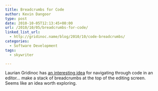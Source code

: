 ```yaml
---
title: Breadcrumbs for Code
author: Kevin Dangoor
type: post
date: 2010-10-05T12:13:45+00:00
url: /2010/10/05/breadcrumbs-for-code/
linked_list_url:
  - http://gridinoc.name/blog/2010/10/code-breadcrumbs/
categories:
  - Software Development
tags:
  - skywriter

---
```

Laurian Gridinoc has [an interesting idea][1] for navigating through code in an editor&#8230; make a stack of breadcrumbs at the top of the editing screen. Seems like an idea worth exploring.

 [1]: http://gridinoc.name/blog/2010/10/code-breadcrumbs/